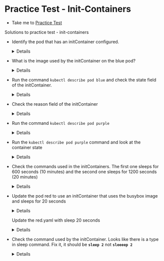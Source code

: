 # Practice Test - Init-Containers
  - Take me to [Practice Test](https://kodekloud.com/topic/practice-test-init-containers/)
  
Solutions to practice test - init-containers
- Identify the pod that has an initContainer configured.

  <details>

  ```
  $ kubectl get pods
  
  $ kubectl describe pods
  ```
  </details>
  
- What is the image used by the initContainer on the blue pod?
  
  <details>
  
   ```
  $ kubectl describe pods blue
  ```
  </details>
    
- Run the command `kubectl describe pod blue` and check the state field of the initContainer.

  <details>

  ```
  $ kubectl describe pod blue
  ```
  </details>
  
- Check the reason field of the initContainer
  
  <details>
  
   ```
  $ kubectl describe pod blue
  ```
  </details>
  
- Run the command `kubectl describe pod purple`
  
  <details>
  
   ```
  $ kubectl describe pod purple
  ```
  </details>
  
- Run the `kubectl describe pod purple` command and look at the container state
  
  <details>
  
   ```
  $ kubectl describe pod purple
  ```
  </details>
  
- Check the commands used in the initContainers. The first one sleeps for 600 seconds (10 minutes) and the second one sleeps for 1200 seconds (20 minutes)
  
  <details>
  
   ```
  $ kubectl describe pod purple
  ```
  </details>
  
- Update the pod red to use an initContainer that uses the busybox image and sleeps for 20 seconds
  
  <details>
  
   ```
  $ kubectl get pod red -o yaml > red.yaml
  $ kubectl delete pod red
  ```
  </details>
  
  Update the red.yaml with sleep 20 seconds
  
  <details>
  
   ```
  $ kubectl create -f red.yaml
  ```
  </details>
  
- Check the command used by the initContainer. Looks like there is a type in sleep command. Fix it, it should be **`sleep 2`** not **`sleeeep 2`**
  
  <details>
  
   ```
  $ kubectl describe pod orange
  $ kubectl get pod orange -o yaml > orange.yaml
  $ kubectl delete pod orange
  
  Update the orange.yaml with correct sleep command and recreate the pod
  $ kubectl create -f orange.yaml
  ```
 </details>
